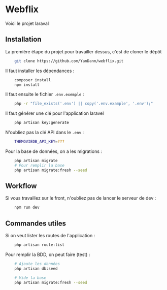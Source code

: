 # Webflix

Voici le projet laraval

## Installation

La première étape du projet pour travailler dessus, c'est de cloner le dépôt

```bash
    git clone https://github.com/YanDann/webflix.git
```

Il faut installer les dépendances :

```bash
    composer install
    npm install
```

Il faut ensuite le fichier `.env.exemple` :

```bash
    php -r "file_exists('.env') || copy('.env.example', '.env');"
```

Il faut générer une clé pour l'application laravel
 
```bash
    php artisan key:generate
```

N'oubliez pas la clé API dans le `.env` :

```bash
    THEMOVIEDB_API_KEY=???
```

Pour la base de données, on a les migrations :

```bash
    php artisan migrate
    # Pour remplir la base
    php artisan migrate:fresh --seed
```

## Workflow

Si vous travaillez sur le front, n'oubliez pas de lancer le serveur de dev :

```bash
    npm run dev
```

## Commandes utiles

Si on veut lister les routes de l'application :

```bash
    php artisan route:list
```

Pour remplir la BDD, on peut faire (test) :

```bash
    # Ajoute les données
    php artisan db:seed

    # Vide la base
    php artisan migrate:fresh --seed
```
